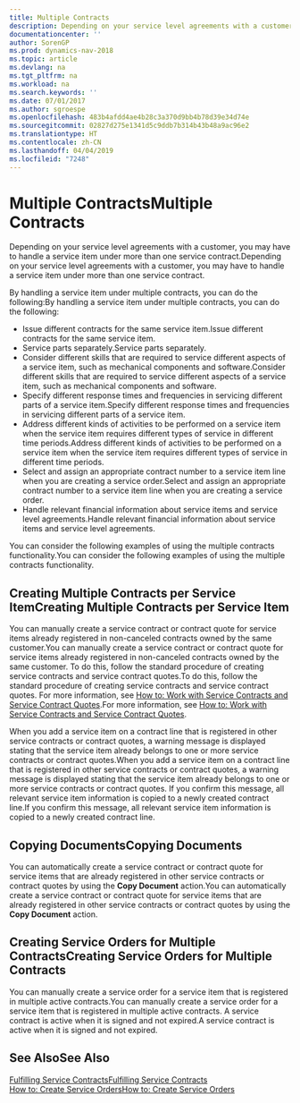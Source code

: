 ```yaml
---
title: Multiple Contracts
description: Depending on your service level agreements with a customer, you may have to handle a service item under more than one service contract.
documentationcenter: ''
author: SorenGP
ms.prod: dynamics-nav-2018
ms.topic: article
ms.devlang: na
ms.tgt_pltfrm: na
ms.workload: na
ms.search.keywords: ''
ms.date: 07/01/2017
ms.author: sgroespe
ms.openlocfilehash: 483b4afdd4ae4b28c3a370d9bb4b78d39e34d74e
ms.sourcegitcommit: 02827d275e1341d5c9ddb7b314b43b48a9ac96e2
ms.translationtype: HT
ms.contentlocale: zh-CN
ms.lasthandoff: 04/04/2019
ms.locfileid: "7248"
---
```

# <a name="multiple-contracts"></a><span data-ttu-id="ce65e-103">Multiple Contracts</span><span class="sxs-lookup"><span data-stu-id="ce65e-103">Multiple Contracts</span></span>
<span data-ttu-id="ce65e-104">Depending on your service level agreements with a customer, you may have to handle a service item under more than one service contract.</span><span class="sxs-lookup"><span data-stu-id="ce65e-104">Depending on your service level agreements with a customer, you may have to handle a service item under more than one service contract.</span></span>  
  
<span data-ttu-id="ce65e-105">By handling a service item under multiple contracts, you can do the following:</span><span class="sxs-lookup"><span data-stu-id="ce65e-105">By handling a service item under multiple contracts, you can do the following:</span></span>  
  
* <span data-ttu-id="ce65e-106">Issue different contracts for the same service item.</span><span class="sxs-lookup"><span data-stu-id="ce65e-106">Issue different contracts for the same service item.</span></span>  
* <span data-ttu-id="ce65e-107">Service parts separately.</span><span class="sxs-lookup"><span data-stu-id="ce65e-107">Service parts separately.</span></span>  
* <span data-ttu-id="ce65e-108">Consider different skills that are required to service different aspects of a service item, such as mechanical components and software.</span><span class="sxs-lookup"><span data-stu-id="ce65e-108">Consider different skills that are required to service different aspects of a service item, such as mechanical components and software.</span></span>  
* <span data-ttu-id="ce65e-109">Specify different response times and frequencies in servicing different parts of a service item.</span><span class="sxs-lookup"><span data-stu-id="ce65e-109">Specify different response times and frequencies in servicing different parts of a service item.</span></span>  
* <span data-ttu-id="ce65e-110">Address different kinds of activities to be performed on a service item when the service item requires different types of service in different time periods.</span><span class="sxs-lookup"><span data-stu-id="ce65e-110">Address different kinds of activities to be performed on a service item when the service item requires different types of service in different time periods.</span></span>  
* <span data-ttu-id="ce65e-111">Select and assign an appropriate contract number to a service item line when you are creating a service order.</span><span class="sxs-lookup"><span data-stu-id="ce65e-111">Select and assign an appropriate contract number to a service item line when you are creating a service order.</span></span>  
* <span data-ttu-id="ce65e-112">Handle relevant financial information about service items and service level agreements.</span><span class="sxs-lookup"><span data-stu-id="ce65e-112">Handle relevant financial information about service items and service level agreements.</span></span>  
  
<span data-ttu-id="ce65e-113">You can consider the following examples of using the multiple contracts functionality.</span><span class="sxs-lookup"><span data-stu-id="ce65e-113">You can consider the following examples of using the multiple contracts functionality.</span></span>  
  
## <a name="creating-multiple-contracts-per-service-item"></a><span data-ttu-id="ce65e-114">Creating Multiple Contracts per Service Item</span><span class="sxs-lookup"><span data-stu-id="ce65e-114">Creating Multiple Contracts per Service Item</span></span>  
<span data-ttu-id="ce65e-115">You can manually create a service contract or contract quote for service items already registered in non-canceled contracts owned by the same customer.</span><span class="sxs-lookup"><span data-stu-id="ce65e-115">You can manually create a service contract or contract quote for service items already registered in non-canceled contracts owned by the same customer.</span></span> <span data-ttu-id="ce65e-116">To do this, follow the standard procedure of creating service contracts and service contract quotes.</span><span class="sxs-lookup"><span data-stu-id="ce65e-116">To do this, follow the standard procedure of creating service contracts and service contract quotes.</span></span> <span data-ttu-id="ce65e-117">For more information, see [How to: Work with Service Contracts and Service Contract Quotes](service-how-to-create-service-contracts-and-service-contract-quotes.md).</span><span class="sxs-lookup"><span data-stu-id="ce65e-117">For more information, see [How to: Work with Service Contracts and Service Contract Quotes](service-how-to-create-service-contracts-and-service-contract-quotes.md).</span></span>  
  
<span data-ttu-id="ce65e-118">When you add a service item on a contract line that is registered in other service contracts or contract quotes, a warning message is displayed stating that the service item already belongs to one or more service contracts or contract quotes.</span><span class="sxs-lookup"><span data-stu-id="ce65e-118">When you add a service item on a contract line that is registered in other service contracts or contract quotes, a warning message is displayed stating that the service item already belongs to one or more service contracts or contract quotes.</span></span> <span data-ttu-id="ce65e-119">If you confirm this message, all relevant service item information is copied to a newly created contract line.</span><span class="sxs-lookup"><span data-stu-id="ce65e-119">If you confirm this message, all relevant service item information is copied to a newly created contract line.</span></span>  
  
## <a name="copying-documents"></a><span data-ttu-id="ce65e-120">Copying Documents</span><span class="sxs-lookup"><span data-stu-id="ce65e-120">Copying Documents</span></span>  
<span data-ttu-id="ce65e-121">You can automatically create a service contract or contract quote for service items that are already registered in other service contracts or contract quotes by using the **Copy Document** action.</span><span class="sxs-lookup"><span data-stu-id="ce65e-121">You can automatically create a service contract or contract quote for service items that are already registered in other service contracts or contract quotes by using the **Copy Document** action.</span></span>  
  
## <a name="creating-service-orders-for-multiple-contracts"></a><span data-ttu-id="ce65e-122">Creating Service Orders for Multiple Contracts</span><span class="sxs-lookup"><span data-stu-id="ce65e-122">Creating Service Orders for Multiple Contracts</span></span>  
<span data-ttu-id="ce65e-123">You can manually create a service order for a service item that is registered in multiple active contracts.</span><span class="sxs-lookup"><span data-stu-id="ce65e-123">You can manually create a service order for a service item that is registered in multiple active contracts.</span></span> <span data-ttu-id="ce65e-124">A service contract is active when it is signed and not expired.</span><span class="sxs-lookup"><span data-stu-id="ce65e-124">A service contract is active when it is signed and not expired.</span></span>  
  
## <a name="see-also"></a><span data-ttu-id="ce65e-125">See Also</span><span class="sxs-lookup"><span data-stu-id="ce65e-125">See Also</span></span>  
[<span data-ttu-id="ce65e-126">Fulfilling Service Contracts</span><span class="sxs-lookup"><span data-stu-id="ce65e-126">Fulfilling Service Contracts</span></span>](service-fulfill-service-contracts.md)  
[<span data-ttu-id="ce65e-127">How to: Create Service Orders</span><span class="sxs-lookup"><span data-stu-id="ce65e-127">How to: Create Service Orders</span></span>](service-how-to-create-service-orders.md)  
